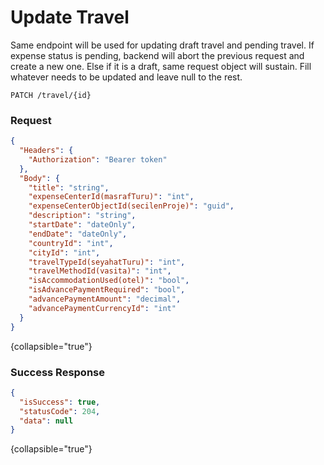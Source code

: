# Update Travel

Same endpoint will be used for updating draft travel and pending travel.
If expense status is pending, backend will abort the previous request and create a new one.
Else if it is a draft, same request object will sustain.
Fill whatever needs to be updated and leave null to the rest.

```HTTP
PATCH /travel/{id}
```

### Request

```json
{
  "Headers": {
    "Authorization": "Bearer token"
  },
  "Body": {
    "title": "string",
    "expenseCenterId(masrafTuru)": "int",
    "expenseCenterObjectId(secilenProje)": "guid",
    "description": "string",
    "startDate": "dateOnly",
    "endDate": "dateOnly",
    "countryId": "int",
    "cityId": "int",
    "travelTypeId(seyahatTuru)": "int",
    "travelMethodId(vasita)": "int",
    "isAccommodationUsed(otel)": "bool",
    "isAdvancePaymentRequired": "bool",
    "advancePaymentAmount": "decimal",
    "advancePaymentCurrencyId": "int"
  }
}
```
{collapsible="true"}

### Success Response

```json
{
  "isSuccess": true,
  "statusCode": 204,
  "data": null
}
```
{collapsible="true"}
